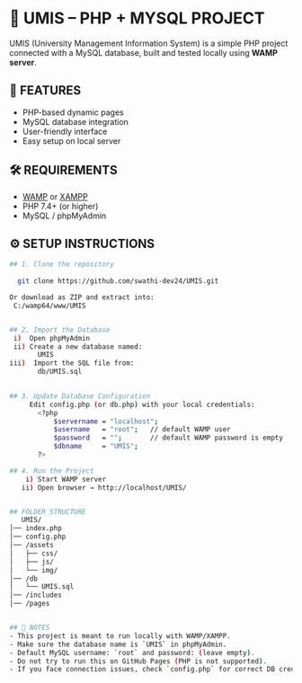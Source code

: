 # 📌 UMIS – PHP + MYSQL PROJECT

UMIS (University Management Information System) is a simple PHP project connected with a MySQL database, built and tested locally using **WAMP server**.


## 🚀 FEATURES
- PHP-based dynamic pages
- MySQL database integration
- User-friendly interface
- Easy setup on local server


## 🛠️ REQUIREMENTS
- [WAMP](https://www.wampserver.com/) or [XAMPP](https://www.apachefriends.org/)
- PHP 7.4+ (or higher)
- MySQL / phpMyAdmin


## ⚙️ SETUP INSTRUCTIONS
 ```bash
## 1. Clone the repository
  
   git clone https://github.com/swathi-dev24/UMIS.git

Or download as ZIP and extract into:
  C:/wamp64/www/UMIS


## 2. Import the Database
  i)  Open phpMyAdmin
  ii) Create a new database named:
        UMIS
iii)  Import the SQL file from:
        db/UMIS.sql

        
## 3. Update Database Configuration
      Edit config.php (or db.php) with your local credentials:
        <?php
            $servername = "localhost";
            $username   = "root";   // default WAMP user
            $password   = "";       // default WAMP password is empty
            $dbname     = "UMIS";
        ?>

## 4. Run the Project
     i) Start WAMP server
    ii) Open browser → http://localhost/UMIS/


## FOLDER STRUCTURE
    UMIS/
│── index.php
│── config.php
│── /assets
│   ├── css/
│   ├── js/
│   └── img/
│── /db
│   └── UMIS.sql
│── /includes
│── /pages


## 📌 NOTES
- This project is meant to run locally with WAMP/XAMPP.
- Make sure the database name is `UMIS` in phpMyAdmin.
- Default MySQL username: `root` and password: (leave empty).
- Do not try to run this on GitHub Pages (PHP is not supported).
- If you face connection issues, check `config.php` for correct DB credentials.



